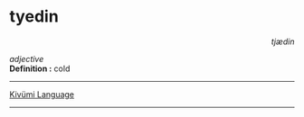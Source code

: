 
# tyedin

<div align="right"><i>tjædin</i></div>

*adjective*  
**Definition :** cold  

---

[Kivümi Language](../README.md)

---
